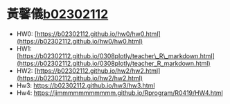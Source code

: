 # 黃馨儀[b02302112](mailto:b02302112@ntu.edu.tw)

* HW0: [https://b02302112.github.io/hw0/hw0.html](https://b02302112.github.io/hw0/hw0.html)
* HW1: [https://b02302112.github.io/0308plotly/teacher\_R\_markdown.html](https://b02302112.github.io/0308plotly/teacher_R_markdown.html)
* HW2: [https://b02302112.github.io/hw2/hw2.html](https://b02302112.github.io/hw2/hw2.html)
* Hw3: https://b02302112.github.io/hw3/hw3.html
* Hw4: https://jimmmmmmmmmmm.github.io/Rprogram/R0419/HW4.html



